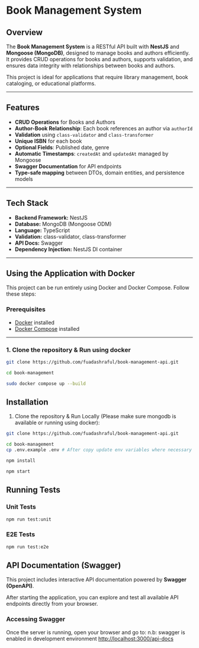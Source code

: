 # Book Management System

## Overview

The **Book Management System** is a RESTful API built with **NestJS** and **Mongoose (MongoDB)**, designed to manage books and authors efficiently. It provides CRUD operations for books and authors, supports validation, and ensures data integrity with relationships between books and authors.

This project is ideal for applications that require library management, book cataloging, or educational platforms.

---

## Features

- **CRUD Operations** for Books and Authors  
- **Author-Book Relationship**: Each book references an author via `authorId`  
- **Validation** using `class-validator` and `class-transformer`  
- **Unique ISBN** for each book  
- **Optional Fields**: Published date, genre  
- **Automatic Timestamps**: `createdAt` and `updatedAt` managed by Mongoose  
- **Swagger Documentation** for API endpoints  
- **Type-safe mapping** between DTOs, domain entities, and persistence models  

---

## Tech Stack

- **Backend Framework:** NestJS  
- **Database:** MongoDB (Mongoose ODM)  
- **Language:** TypeScript  
- **Validation:** class-validator, class-transformer  
- **API Docs:** Swagger  
- **Dependency Injection:** NestJS DI container  

---
## Using the Application with Docker

This project can be run entirely using Docker and Docker Compose. Follow these steps:

### Prerequisites
- [Docker](https://docs.docker.com/get-docker/) installed
- [Docker Compose](https://docs.docker.com/compose/install/) installed

---

### 1. Clone the repository & Run using docker

```bash
git clone https://github.com/fuadashraful/book-management-api.git

cd book-management

sudo docker compose up --build
```

## Installation

1. Clone the repository & Run Locally (Please make sure mongodb is available or running using docker):

```bash
git clone https://github.com/fuadashraful/book-management-api.git

cd book-management
cp .env.example .env # After copy update env variables where necessary

npm install

npm start
```
## Running Tests

### Unit Tests
```bash
npm run test:unit
```
### E2E Tests
```bash
npm run test:e2e
```

## API Documentation (Swagger)

This project includes interactive API documentation powered by **Swagger (OpenAPI)**.

After starting the application, you can explore and test all available API endpoints directly from your browser.

### Accessing Swagger

Once the server is running, open your browser and go to:
n.b: swagger is enabled in development environment
[http://localhost:3000/api-docs](http://localhost:3000/api-docs)
